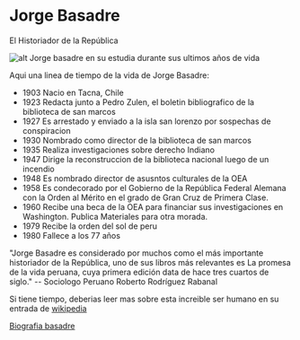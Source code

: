 # Jorge Basadre

El Historiador de la República

![alt](https://bicentenario.gob.pe/wp-content/uploads/2019/12/jorge-basadre-grohmann.jpg)
Jorge basadre en su estudia durante sus ultimos años de vida

Aqui una linea de tiempo de la vida de Jorge Basadre:

* 1903 Nacio en Tacna, Chile
* 1923 Redacta junto a Pedro Zulen, el boletin bibliografico de la biblioteca de san marcos 
* 1927 Es arrestado y enviado a la isla san lorenzo por sospechas de conspiracion
* 1930 Nombrado como director de la biblioteca de san marcos
* 1935 Realiza investigaciones sobre derecho Indiano
* 1947 Dirige la reconstruccion de la biblioteca nacional luego de un incendio
* 1948 Es nombrado director de asusntos culturales de la OEA
* 1958 Es condecorado por el Gobierno de la República Federal Alemana con la Orden al Mérito en el grado de Gran Cruz de Primera Clase.
* 1960 Recibe una beca de la OEA para financiar sus investigaciones en Washington. Publica Materiales para otra morada.
* 1979 Recibe la orden del sol de peru
* 1980 Fallece a los 77 años

"Jorge Basadre es considerado por muchos como el más importante historiador de la República, uno de sus libros más relevantes es La promesa de la vida peruana, cuya primera edición data de hace tres cuartos de siglo."
-- Sociologo Peruano Roberto Rodríguez Rabanal

Si tiene tiempo, deberias leer mas sobre esta increible ser humano en su entrada de [wikipedia](https://en.wikipedia.org/wiki/Jorge_Basadre)

[Biografia basadre](https://sisbib.unmsm.edu.pe/exposiciones/basadre_centenario/cronologia.htm)